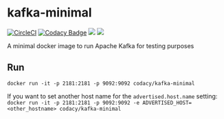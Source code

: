 # kafka-minimal
[![CircleCI](https://circleci.com/gh/codacy/kafka-minimal.svg?style=svg)](https://circleci.com/gh/codacy/kafka-minimal)
[![Codacy Badge](https://api.codacy.com/project/badge/Grade/11f09c91c28644718046c41164e56b0d)](https://www.codacy.com/app/Codacy/kafka-minimal?utm_source=github.com&amp;utm_medium=referral&amp;utm_content=codacy/kafka-minimal&amp;utm_campaign=Badge_Grade)
[![](https://images.microbadger.com/badges/image/codacy/kafka-minimal.svg)](https://microbadger.com/images/codacy/kafka-minimal "Get your own image badge on microbadger.com")
[![](https://images.microbadger.com/badges/version/codacy/kafka-minimal.svg)](https://microbadger.com/images/codacy/kafka-minimal "Get your own version badge on microbadger.com")

A minimal docker image to run Apache Kafka for testing purposes

## Run

`docker run -it -p 2181:2181 -p 9092:9092 codacy/kafka-minimal`

If you want to set another host name for the `advertised.host.name` setting:
`docker run -it -p 2181:2181 -p 9092:9092 -e ADVERTISED_HOST=<other_hostname> codacy/kafka-minimal`
